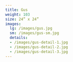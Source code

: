 ```yaml
---
title: Gus
weight: 103
size: 24” x 24”
images:
  lg: /images/gus.jpg
  sm: /images/gus-sm.jpg
  details:
  - /images/gus-detail-1.jpg
  - /images/gus-detail-2.jpg
  - /images/gus-detail-3.jpg
---
```

